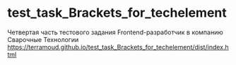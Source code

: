# test_task_Brackets_for_techelement
Четвертая часть тестового задания Frontend-разработчик в компанию Сварочные Технологии
https://terramoud.github.io/test_task_Brackets_for_techelement/dist/index.html
